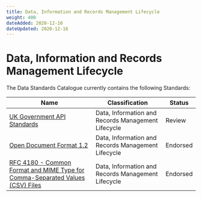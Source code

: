 ```yaml
---
title: Data, Information and Records Management Lifecycle
weight: 400
dateAdded: 2020-12-16
dateUpdated: 2020-12-16
---
```


# Data, Information and Records Management Lifecycle

The Data Standards Catalogue currently contains the following Standards:

| Name | Classification | Status |
| --- | --- | --- |
| [UK Government API Standards](apistandardsv3/) | Data, Information and Records Management Lifecycle | Review |
| [Open Document Format 1.2](odf12/) | Data, Information and Records Management Lifecycle | Endorsed |
| [RFC 4180 - Common Format and MIME Type for Comma-Separated Values (CSV) Files](rfc4180/) | Data, Information and Records Management Lifecycle | Endorsed |